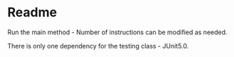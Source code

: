 # Readme

Run the main method - Number of instructions can be modified as needed.

There is only one dependency for the testing class - JUnit5.0.